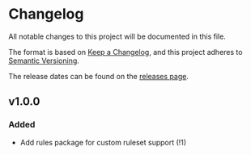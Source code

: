 # Changelog
All notable changes to this project will be documented in this file.

The format is based on [Keep a Changelog](https://keepachangelog.com/en/1.0.0/),
and this project adheres to [Semantic Versioning](https://semver.org/spec/v2.0.0.html).

The release dates can be found on the [releases page](https://gitlab.com/gitlab-org/security-products/analyzers/ruleset/-/releases).

## v1.0.0
### Added

- Add rules package for custom ruleset support (!1)

